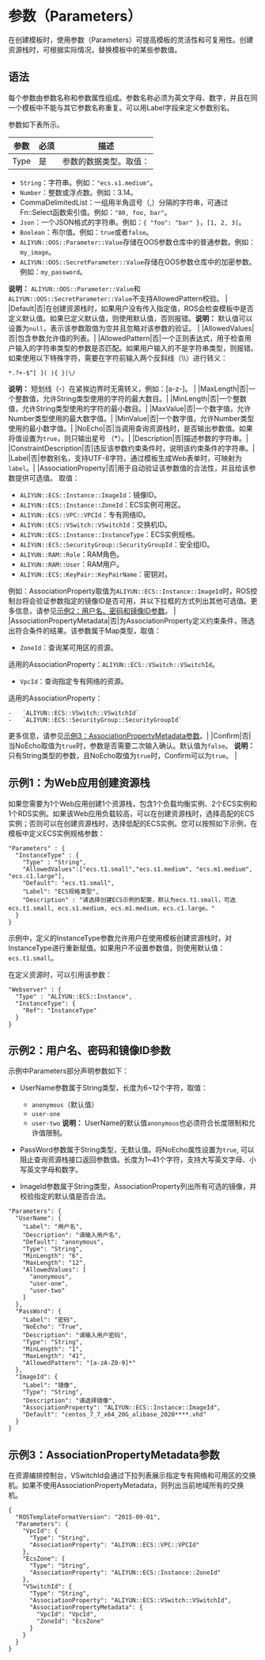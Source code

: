 # 参数（Parameters）

在创建模板时，使用参数（Parameters）可提高模板的灵活性和可复用性。创建资源栈时，可根据实际情况，替换模板中的某些参数值。

## 语法

每个参数由参数名称和参数属性组成。参数名称必须为英文字母、数字，并且在同一个模板中不能与其它参数名称重复。可以用Label字段来定义参数别名。

参数如下表所示。

|参数|必须|描述|
|--|--|--|
|Type|是|参数的数据类型。取值：

-   `String`：字符串。例如：`"ecs.s1.medium"`。
-   `Number`：整数或浮点数。例如：3.14。
-   CommaDelimitedList：一组用半角逗号（,）分隔的字符串，可通过Fn::Select函数索引值。例如：`"80, foo, bar"`。
-   `Json`：一个JSON格式的字符串。例如：`{ "foo": "bar" }`，`[1, 2, 3]`。
-   `Boolean`：布尔值。例如：`true`或者`false`。
-   `ALIYUN::OOS::Parameter::Value`存储在OOS参数仓库中的普通参数。例如：`my_image`。
-   `ALIYUN::OOS::SecretParameter::Value`存储在OOS参数仓库中的加密参数。例如：`my_password`。

**说明：** `ALIYUN::OOS::Parameter::Value`和`ALIYUN::OOS::SecretParameter::Value`不支持AllowedPattern校验。 |
|Default|否|在创建资源栈时，如果用户没有传入指定值，ROS会检查模板中是否定义默认值。如果已定义默认值，则使用默认值，否则报错。**说明：** 默认值可以设置为`null`，表示该参数取值为空并且忽略对该参数的验证。 |
|AllowedValues|否|包含参数允许值的列表。|
|AllowedPattern|否|一个正则表达式，用于检查用户输入的字符串类型的参数是否匹配。如果用户输入的不是字符串类型，则报错。 如果使用以下特殊字符，需要在字符前输入两个反斜线（\\\\）进行转义：

```
*.?+-$^[ ]( ){ }|\/
```

**说明：** 短划线（-）在紧挨边界时无需转义，例如：\[a-z-\]。 |
|MaxLength|否|一个整数值，允许String类型使用的字符的最大数目。|
|MinLength|否|一个整数值，允许String类型使用的字符的最小数目。|
|MaxValue|否|一个数字值，允许Number类型使用的最大数字值。|
|MinValue|否|一个数字值，允许Number类型使用的最小数字值。|
|NoEcho|否|当调用查询资源栈时，是否输出参数值。如果将值设置为`true`，则只输出星号 （\*）。|
|Description|否|描述参数的字符串。|
|ConstraintDescription|否|违反该参数约束条件时，说明该约束条件的字符串。|
|Label|否|参数别名，支持UTF-8字符。通过模板生成Web表单时，可映射为`label`。|
|AssociationProperty|否|用于自动验证该参数值的合法性，并且给该参数提供可选值。 取值：

-   `ALIYUN::ECS::Instance::ImageId`：镜像ID。
-   `ALIYUN::ECS::Instance::ZoneId`：ECS实例可用区。
-   `ALIYUN::ECS::VPC::VPCId`：专有网络ID。
-   `ALIYUN::ECS::VSwitch::VSwitchId`：交换机ID。
-   `ALIYUN::ECS::Instance::InstanceType`：ECS实例规格。
-   `ALIYUN::ECS::SecurityGroup::SecurityGroupId`：安全组ID。
-   `ALIYUN::RAM::Role`：RAM角色。
-   `ALIYUN::RAM::User`：RAM用户。
-   `ALIYUN::ECS::KeyPair::KeyPairName`：密钥对。

例如：AssociationProperty取值为`ALIYUN::ECS::Instance::ImageId`时，ROS控制台将会验证参数指定的镜像ID是否可用，并以下拉框的方式列出其他可选值。更多信息，请参见[示例2：用户名、密码和镜像ID参数](#section_i5w_x3v_kfb)。 |
|AssociationPropertyMetadata|否|为AssociationProperty定义约束条件，筛选出符合条件的结果。该参数属于Map类型，取值：

-   `ZoneId`：查询某可用区的资源。

适用的AssociationProperty：`ALIYUN::ECS::VSwitch::VSwitchId`。

-   `VpcId`：查询指定专有网络的资源。

适用的AssociationProperty：

    -   `ALIYUN::ECS::VSwitch::VSwitchId`
    -   `ALIYUN::ECS::SecurityGroup::SecurityGroupId`

更多信息，请参见[示例3：AssociationPropertyMetadata参数](#section_dbf_br8_mh1)。|
|Confirm|否|当NoEcho取值为`true`时，参数是否需要二次输入确认。默认值为`false`。 **说明：** 只有String类型的参数，且NoEcho取值为`true`时，Confirm可以为`true`。 |

## 示例1：为Web应用创建资源栈

如果您需要为1个Web应用创建1个资源栈，包含1个负载均衡实例、2个ECS实例和1个RDS实例。如果该Web应用负载较高，可以在创建资源栈时，选择高配的ECS实例；否则可以在创建资源栈时，选择低配的ECS实例。您可以按照如下示例，在模板中定义ECS实例规格参数：

```
"Parameters" : {
  "InstanceType" : {
    "Type" : "String",
    "AllowedValues":["ecs.t1.small","ecs.s1.medium", "ecs.m1.medium", "ecs.c1.large"],
    "Default": "ecs.t1.small",
    "Label": "ECS规格类型",
    "Description" : "请选择创建ECS示例的配置，默认为ecs.t1.small，可选ecs.t1.small, ecs.s1.medium, ecs.m1.medium，ecs.c1.large。"
  }
}
```

示例中，定义的InstanceType参数允许用户在使用模板创建资源栈时，对InstanceType进行重新赋值。如果用户不设置参数值，则使用默认值：`ecs.t1.small`。

在定义资源时，可以引用该参数：

```
"Webserver" : {
  "Type" : "ALIYUN::ECS::Instance",
  "InstanceType": {
    "Ref": "InstanceType"
  }
}
```

## 示例2：用户名、密码和镜像ID参数

示例中Parameters部分声明参数如下：

-   UserName参数属于String类型，长度为6~12个字符，取值：

    -   `anonymous`（默认值）
    -   `user-one`
    -   `user-two`
    **说明：** UserName的默认值`anonymous`也必须符合长度限制和允许值限制。

-   PassWord参数属于String类型，无默认值。将NoEcho属性设置为`true`, 可以阻止查询资源栈接口返回参数值。长度为1~41个字符，支持大写英文字母、小写英文字母和数字。
-   ImageId参数属于String类型，AssociationProperty列出所有可选的镜像，并校验指定的默认值是否合法。

```
"Parameters": {
  "UserName": {
    "Label": "用户名",
    "Description": "请输入用户名",
    "Default": "anonymous",
    "Type": "String",
    "MinLength": "6",
    "MaxLength": "12",
    "AllowedValues": [
      "anonymous",
      "user-one",
      "user-two"
    ]
  },
  "PassWord": {
    "Label": "密码",
    "NoEcho": "True",
    "Description": "请输入用户密码",
    "Type": "String",
    "MinLength": "1",
    "MaxLength": "41",
    "AllowedPattern": "[a-zA-Z0-9]*"
  },
  "ImageId": {
    "Label": "镜像",
    "Type": "String",
    "Description": "请选择镜像",
    "AssociationProperty": "ALIYUN::ECS::Instance::ImageId",
    "Default": "centos_7_7_x64_20G_alibase_2020****.vhd"
  }
}
```

## 示例3：AssociationPropertyMetadata参数

在资源编排控制台，VSwitchId会通过下拉列表展示指定专有网络和可用区的交换机。如果不使用AssociationPropertyMetadata，则列出当前地域所有的交换机。

```
{
  "ROSTemplateFormatVersion": "2015-09-01",
  "Parameters": {
    "VpcId": {
      "Type": "String",
      "AssociationProperty": "ALIYUN::ECS::VPC::VPCId"
    },
    "EcsZone": {
      "Type": "String",
      "AssociationProperty": "ALIYUN::ECS::Instance::ZoneId"
    },
    "VSwitchId": {
      "Type": "String",
      "AssociationProperty": "ALIYUN::ECS::VSwitch::VSwitchId",
      "AssociationPropertyMetadata": {
        "VpcId": "VpcId",
        "ZoneId": "EcsZone"
      }
    }
  }
}
```

